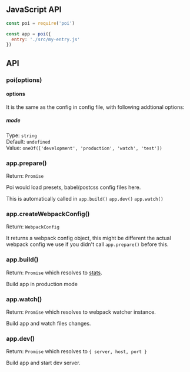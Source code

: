 ## JavaScript API

```js
const poi = require('poi')

const app = poi({
  entry: './src/my-entry.js'
})
```

## API

### poi(options)

#### options

It is the same as the config in config file, with following addtional options:

##### mode

Type: `string`<br>
Default: `undefined`<br>
Value: `oneOf(['development', 'production', 'watch', 'test'])`

### app.prepare()

Return: `Promise`

Poi would load presets, babel/postcss config files here.

This is automatically called in `app.build()` `app.dev()` `app.watch()`

### app.createWebpackConfig()

Return: `WebpackConfig`

It returns a webpack config object, this might be different the actual webpack config we use if you didn't call `app.prepare()` before this.

### app.build()

Return: `Promise` which resolves to [stats](https://webpack.js.org/api/node/#stats-object).

Build app in production mode

### app.watch()

Return: `Promise` which resolves to webpack watcher instance.

Build app and watch files changes.

### app.dev()

Return: `Promise` which resolves to `{ server, host, port }`

Build app and start dev server.
